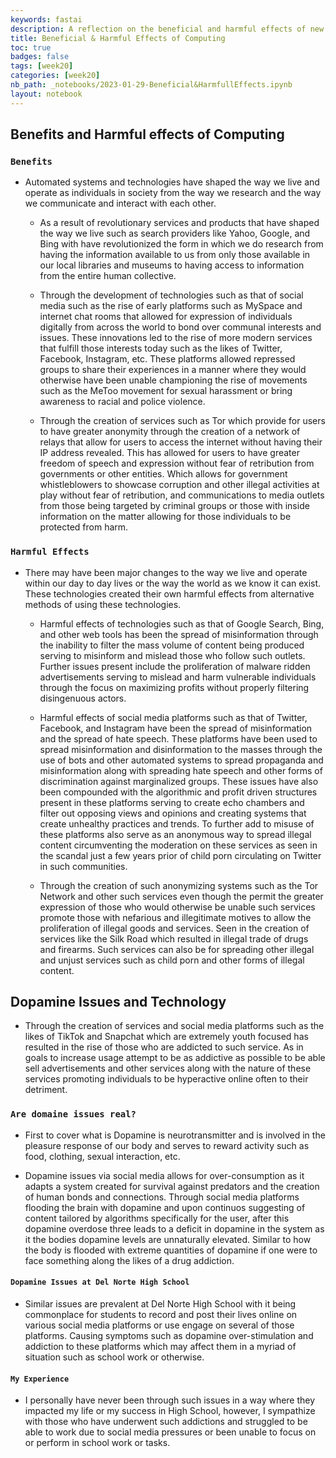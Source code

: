 ```yaml
---
keywords: fastai
description: A reflection on the beneficial and harmful effects of new innovations in technology and how they shape our society.
title: Beneficial & Harmful Effects of Computing
toc: true
badges: false
tags: [week20]
categories: [week20]
nb_path: _notebooks/2023-01-29-Beneficial&HarmfullEffects.ipynb
layout: notebook
---
```


<!--
#################################################
### THIS FILE WAS AUTOGENERATED! DO NOT EDIT! ###
#################################################
# file to edit: _notebooks/2023-01-29-Beneficial&HarmfullEffects.ipynb
-->

<div class="container" id="notebook-container">
        
<div class="cell border-box-sizing text_cell rendered"><div class="inner_cell">
<div class="text_cell_render border-box-sizing rendered_html">
<h2 id="Benefits-and-Harmful-effects-of-Computing">Benefits and Harmful effects of Computing<a class="anchor-link" href="#Benefits-and-Harmful-effects-of-Computing"> </a></h2><h3 id="Benefits"><code>Benefits</code><a class="anchor-link" href="#Benefits"> </a></h3><ul>
<li><p>Automated systems and technologies have shaped the way we live and operate as individuals in society from the way we research and the way we communicate and interact with each other.</p>
<ul>
<li><p>As a result of revolutionary services and products that have shaped the way we live such as search providers like Yahoo, Google, and Bing with have revolutionized the form in which we do research from having the information available to us from only those available in our local libraries and museums to having access to information from the entire human collective.</p>
</li>
<li><p>Through the development of technologies such as that of social media such as the rise of early platforms such as MySpace and internet chat rooms that allowed for expression of individuals digitally from across the world to bond over communal interests and issues. These innovations led to the rise of more modern services that fulfill those interests today such as the likes of Twitter, Facebook, Instagram, etc. These platforms allowed repressed groups to share their experiences in a manner where they would otherwise have been unable championing the rise of movements such as the MeToo movement for sexual harassment or bring awareness to racial and police violence.</p>
</li>
<li><p>Through the creation of services such as Tor which provide for users to have greater anonymity through the creation of a network of relays that allow for users to access the internet without having their IP address revealed. This has allowed for users to have greater freedom of speech and expression without fear of retribution from governments or other entities. Which allows for government whistleblowers to showcase corruption and other illegal activities at play without fear of retribution, and communications to media outlets from those being targeted by criminal groups or those with inside information on the matter allowing for those individuals to be protected from harm.</p>
</li>
</ul>
</li>
</ul>
<h3 id="Harmful-Effects"><code>Harmful Effects</code><a class="anchor-link" href="#Harmful-Effects"> </a></h3><ul>
<li><p>There may have been major changes to the way we live and operate within our day to day lives or the way the world as we know it can exist. These technologies created their own harmful effects from alternative methods of using these technologies.</p>
<ul>
<li><p>Harmful effects of technologies such as that of Google Search, Bing, and other web tools has been the spread of misinformation through the inability to filter the mass volume of content being produced serving to misinform and mislead those who follow such outlets. Further issues present include the proliferation of malware ridden advertisements serving to mislead and harm vulnerable individuals through the focus on maximizing profits without properly filtering disingenuous actors.</p>
</li>
<li><p>Harmful effects of social media platforms such as that of Twitter, Facebook, and Instagram have been the spread of misinformation and the spread of hate speech. These platforms have been used to spread misinformation and disinformation to the masses through the use of bots and other automated systems to spread propaganda and misinformation along with spreading hate speech and other forms of discrimination against marginalized groups. These issues have also been compounded with the algorithmic and profit driven structures present in these platforms serving to create echo chambers and filter out opposing views and opinions and creating systems that create unhealthy practices and trends. To further add to misuse of these platforms also serve as an anonymous way to spread illegal content circumventing the moderation on these services as seen in the scandal just a few years prior of child porn circulating on Twitter in such communities.</p>
</li>
<li><p>Through the creation of such anonymizing systems such as the Tor Network and other such services even though the permit the greater expression of those who would otherwise be unable such services promote those with nefarious and illegitimate motives to allow the proliferation of illegal goods and services. Seen in the creation of services like the Silk Road which resulted in illegal trade of drugs and firearms. Such services can also be for spreading other illegal and unjust services such as child porn and other forms of illegal content.</p>
</li>
</ul>
</li>
</ul>
<h2 id="Dopamine-Issues-and-Technology">Dopamine Issues and Technology<a class="anchor-link" href="#Dopamine-Issues-and-Technology"> </a></h2><ul>
<li>Through the creation of services and social media platforms such as the likes of TikTok and Snapchat which are extremely youth focused has resulted in the rise of those who are addicted to such service. As in goals to increase usage attempt to be as addictive as possible to be able sell advertisements and other services along with the nature of these services promoting individuals to be hyperactive online often to their detriment.</li>
</ul>
<h3 id="Are-domaine-issues-real?"><code>Are domaine issues real?</code><a class="anchor-link" href="#Are-domaine-issues-real?"> </a></h3><ul>
<li><p>First to cover what is Dopamine is neurotransmitter and is involved in the pleasure response of our body and serves to reward activity such as food, clothing, sexual interaction, etc.</p>
</li>
<li><p>Dopamine issues via social media allows for over-consumption as it adapts a system created for survival against predators and the creation of human bonds and connections. Through social media platforms flooding the brain with dopamine and upon continuos suggesting of content tailored by algorithms specifically for the user, after this dopamine overdose three leads to a deficit in dopamine in the system as it the bodies dopamine levels are unnaturally elevated. Similar to how the body is flooded with extreme quantities of dopamine if one were to face something along the likes of a drug addiction.</p>
</li>
</ul>
<h4 id="Dopamine-Issues-at-Del-Norte-High-School"><code>Dopamine Issues at Del Norte High School</code><a class="anchor-link" href="#Dopamine-Issues-at-Del-Norte-High-School"> </a></h4><ul>
<li>Similar issues are prevalent at Del Norte High School with it being commonplace for students to record and post their lives online on various social media platforms or use engage on several of those platforms. Causing symptoms such as dopamine over-stimulation and addiction to these platforms which may affect them in a myriad of situation such as school work or otherwise. </li>
</ul>
<h4 id="My-Experience"><code>My Experience</code><a class="anchor-link" href="#My-Experience"> </a></h4><ul>
<li>I personally have never been through such issues in a way where they impacted my life or my success in High School, however, I sympathize with those who have underwent such addictions and struggled to be able to work due to social media pressures or been unable to focus on or perform in school work or tasks. </li>
</ul>

</div>
</div>
</div>
</div>
 

